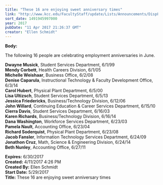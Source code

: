 ```yaml
---
title: "These 16 are enjoying sweet anniversary times"
link: "http://www.kcc.edu/FacultyStaff/update/Lists/Announcements/DispForm.aspx?ID=2418"
sort_date: 1491945997000
year: 2017
pubDate: "11 Apr 2017 21:26:37 GMT"
creator: "Ellen Schmidt"
---
```


<div><b>Body:</b> <div class="ExternalClassC800013D4BAB43138E9680238E680140"><p>​The following 16 people are celebrating employment anniversaries in June.</p>
<p><strong>Dwayne Musick</strong>, Student Services Department, 6/1/99<br /><strong>Mendy Corbett</strong>, Health Careers Division, 6/1/05<br /><strong>Michelle Weishaar</strong>, Business Office, 6/2/08<br /><strong>Denise Caparula</strong>, Instructional Technology &amp; Faculty Development Office, 6/3/14<br /><strong>Carol Hubert</strong>, Physical Plant Department, 6/5/00<br /><strong>Lisa Ultizsch</strong>, Student Services Department, 6/5/13<br /><strong>Jessica Friedericks</strong>, Business/Technology Division, 6/12/06<br /><strong>John Willard</strong>, Continuing Education &amp; Career Services Department, 6/15/10<br /><strong>Cierra Davis</strong>, Student Services Department, 6/16/03<br /><strong>Karen Richards</strong>, Business/Technology Division, 6/16/14<br /><strong>Dana Washington</strong>, Workforce Services Department, 6/23/03<br /><strong>Pamela Nault</strong>, Accounting Office, 6/23/04<br /><strong>Richard Soderquist</strong>, Physical Plant Department, 6/23/08<br /><strong>Jacob Fansler</strong>, Information Technology Services Department, 6/24/09<br /><strong>Jonathon Cruz</strong>, Math, Science &amp; Engineering Division, 6/24/14<br /><strong>Beth Nunley</strong>, Accounting Office, 6/27/11</p></div></div>
<div><b>Expires:</b> 6/30/2017</div>
<div><b>Created:</b> 4/11/2017 4:26 PM</div>
<div><b>Created By:</b> Ellen Schmidt</div>
<div><b>Start Date:</b> 5/29/2017</div>
<div><b>Title:</b> These 16 are enjoying sweet anniversary times</div>

